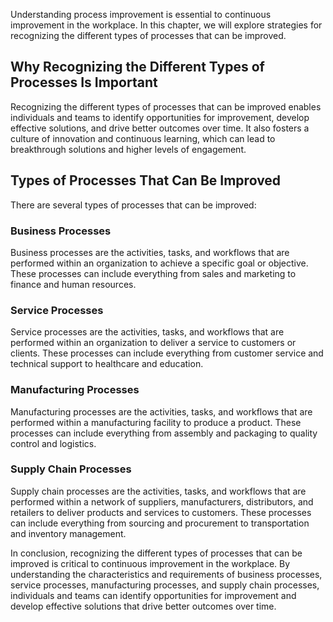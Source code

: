 
Understanding process improvement is essential to continuous improvement in the workplace. In this chapter, we will explore strategies for recognizing the different types of processes that can be improved.

Why Recognizing the Different Types of Processes Is Important
-------------------------------------------------------------

Recognizing the different types of processes that can be improved enables individuals and teams to identify opportunities for improvement, develop effective solutions, and drive better outcomes over time. It also fosters a culture of innovation and continuous learning, which can lead to breakthrough solutions and higher levels of engagement.

Types of Processes That Can Be Improved
---------------------------------------

There are several types of processes that can be improved:

### Business Processes

Business processes are the activities, tasks, and workflows that are performed within an organization to achieve a specific goal or objective. These processes can include everything from sales and marketing to finance and human resources.

### Service Processes

Service processes are the activities, tasks, and workflows that are performed within an organization to deliver a service to customers or clients. These processes can include everything from customer service and technical support to healthcare and education.

### Manufacturing Processes

Manufacturing processes are the activities, tasks, and workflows that are performed within a manufacturing facility to produce a product. These processes can include everything from assembly and packaging to quality control and logistics.

### Supply Chain Processes

Supply chain processes are the activities, tasks, and workflows that are performed within a network of suppliers, manufacturers, distributors, and retailers to deliver products and services to customers. These processes can include everything from sourcing and procurement to transportation and inventory management.

In conclusion, recognizing the different types of processes that can be improved is critical to continuous improvement in the workplace. By understanding the characteristics and requirements of business processes, service processes, manufacturing processes, and supply chain processes, individuals and teams can identify opportunities for improvement and develop effective solutions that drive better outcomes over time.
